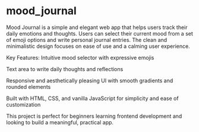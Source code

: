 # mood_journal
Mood Journal is a simple and elegant web app that helps users track their daily emotions and thoughts. Users can select their current mood from a set of emoji options and write personal journal entries. The clean and minimalistic design focuses on ease of use and a calming user experience.


Key Features:
Intuitive mood selector with expressive emojis

Text area to write daily thoughts and reflections

Responsive and aesthetically pleasing UI with smooth gradients and rounded elements

Built with HTML, CSS, and vanilla JavaScript for simplicity and ease of customization

This project is perfect for beginners learning frontend development and looking to build a meaningful, practical app.
